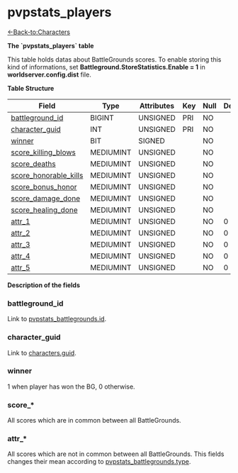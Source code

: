 # pvpstats\_players

[<-Back-to:Characters](database-characters)

**The \`pvpstats\_players\` table**

This table holds datas about BattleGrounds scores. To enable storing this kind of informations, set **Battleground.StoreStatistics.Enable = 1** in **worldserver.config.dist** file.

**Table Structure**

| Field                      | Type      | Attributes | Key | Null | Default | Extra | Comment |
| -------------------------- | --------- | ---------- | --- | ---- | ------- | ----- | ------- |
| [battleground_id][1]       | BIGINT    | UNSIGNED   | PRI | NO   |         |       |         |
| [character_guid][2]        | INT       | UNSIGNED   | PRI | NO   |         |       |         |
| [winner][3]                | BIT       | SIGNED     |     | NO   |         |       |         |
| [score_killing_blows][4]   | MEDIUMINT | UNSIGNED   |     | NO   |         |       |         |
| [score_deaths][5]          | MEDIUMINT | UNSIGNED   |     | NO   |         |       |         |
| [score_honorable_kills][6] | MEDIUMINT | UNSIGNED   |     | NO   |         |       |         |
| [score_bonus_honor][7]     | MEDIUMINT | UNSIGNED   |     | NO   |         |       |         |
| [score_damage_done][8]     | MEDIUMINT | UNSIGNED   |     | NO   |         |       |         |
| [score_healing_done][9]    | MEDIUMINT | UNSIGNED   |     | NO   |         |       |         |
| [attr_1][10]               | MEDIUMINT | UNSIGNED   |     | NO   | 0       |       |         |
| [attr_2][11]               | MEDIUMINT | UNSIGNED   |     | NO   | 0       |       |         |
| [attr_3][12]               | MEDIUMINT | UNSIGNED   |     | NO   | 0       |       |         |
| [attr_4][13]               | MEDIUMINT | UNSIGNED   |     | NO   | 0       |       |         |
| [attr_5][14]               | MEDIUMINT | UNSIGNED   |     | NO   | 0       |       |         |

[1]: #battlegroundid
[2]: #characterguid
[3]: #winner
[4]: #score
[5]: #score
[6]: #score
[7]: #score
[8]: #score
[9]: #score
[10]: #attr
[11]: #attr
[12]: #attr
[13]: #attr
[14]: #attr

**Description of the fields**

### battleground\_id

Link to [pvpstats\_battlegrounds.id](pvpstats_battlegrounds#id).

### character\_guid

Link to [characters.guid](characters#guid).

### winner

1 when player has won the BG, 0 otherwise.

### score\_\*

All scores which are in common between all BattleGrounds.

### attr\_\*

All scores which are not in common between all BattleGrounds. This fields changes their mean according to [pvpstats\_battlegrounds.type](pvpstats_battlegrounds#type).
